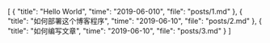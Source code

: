 ﻿[
    {
        "title": "Hello World",
        "time": "2019-06-010",
        "file": "posts/1.md"
    },
    {
        "title": "如何部署这个博客程序",
        "time": "2019-06-10",
        "file": "posts/2.md"
    },
    {
        "title": "如何编写文章",
        "time": "2019-06-10",
        "file": "posts/3.md"
    }
]
